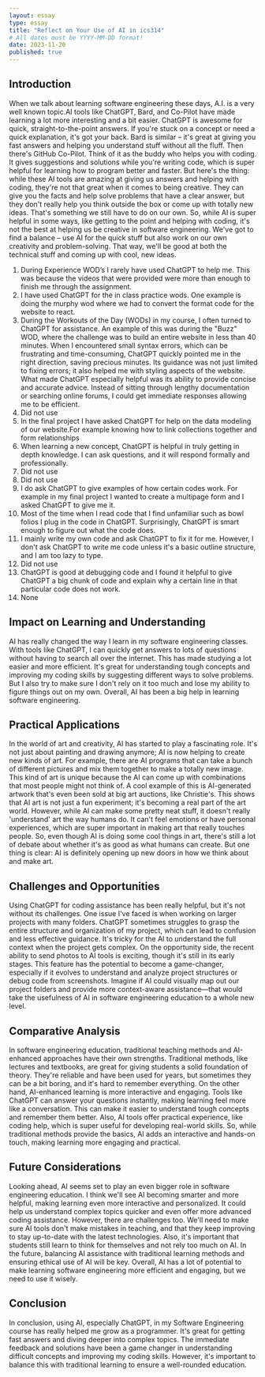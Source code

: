 ```yaml
---
layout: essay
type: essay
title: "Reflect on Your Use of AI in ics314"
# All dates must be YYYY-MM-DD format!
date: 2023-11-20
published: true
---
```


## Introduction 
When we talk about learning software engineering these days, A.I. is a very well known topic.AI tools like ChatGPT, Bard, and Co-Pilot have made learning a lot more interesting and a bit easier. ChatGPT is awesome for quick, straight-to-the-point answers. If you're stuck on a concept or need a quick explanation, it's got your back. Bard is similar – it's great at giving you fast answers and helping you understand stuff without all the fluff. Then there's GitHub Co-Pilot. Think of it as the buddy who helps you with coding. It gives suggestions and solutions while you're writing code, which is super helpful for learning how to program better and faster.
But here's the thing: while these AI tools are amazing at giving us answers and helping with coding, they're not that great when it comes to being creative. They can give you the facts and help solve problems that have a clear answer, but they don't really help you think outside the box or come up with totally new ideas. That's something we still have to do on our own.
So, while AI is super helpful in some ways, like getting to the point and helping with coding, it's not the best at helping us be creative in software engineering. We've got to find a balance – use AI for the quick stuff but also work on our own creativity and problem-solving. That way, we'll be good at both the technical stuff and coming up with cool, new ideas.


1. During Experience WOD’s I rarely have used ChatGPT to help me. This was because the videos that were provided were more than enough to finish me through the assignment. 
2. I have used ChatGPT for the in class practice wods. One example is doing the murphy wod where we had to convert the format code for the website to react.
3. During the Workouts of the Day (WODs) in my course, I often turned to ChatGPT for assistance. An example of this was during the "Buzz" WOD, where the challenge was to build an entire website in less than 40 minutes. When I encountered small syntax errors, which can be frustrating and time-consuming, ChatGPT quickly pointed me in the right direction, saving precious minutes. Its guidance was not just limited to fixing errors; it also helped me with styling aspects of the website. What made ChatGPT especially helpful was its ability to provide concise and accurate advice. Instead of sitting through lengthy documentation or searching online forums, I could get immediate responses allowing me to be efficient.
4. Did not use
5. In the final project I have asked ChatGPT for help on the data modeling of our website.For example knowing how to link collections together and form relationships
6. When learning a new concept, ChatGPT is helpful in truly getting in depth knowledge. I can ask questions, and it will respond formally and professionally.
7. Did not use
8. Did not use
9. I do ask ChatGPT to give examples of how certain codes work. For example in my final project I wanted to create a multipage form and I asked ChatGPT to give me it.
10. Most of the time when I read code that I find unfamiliar such as bowl folios I plug in the code in ChatGPT. Surprisingly, ChatGPT is smart enough to figure out what the code does.
11. I mainly write my own code and ask ChatGPT to fix it for me. However, I don't ask ChatGPT to write me code unless it's a basic outline structure, and I am too lazy to type.
12. Did not use
13. ChatGPT is good at debugging code and I found it helpful to give ChatGPT a big chunk of code and explain why a certain line in that particular code does not work. 
14. None


## Impact on Learning and Understanding

AI has really changed the way I learn in my software engineering classes. With tools like ChatGPT, I can quickly get answers to lots of questions without having to search all over the internet. This has made studying a lot easier and more efficient. It's great for understanding tough concepts and improving my coding skills by suggesting different ways to solve problems. But I also try to make sure I don't rely on it too much and lose my ability to figure things out on my own. Overall, AI has been a big help in learning software engineering.

## Practical Applications
In the world of art and creativity, AI has started to play a fascinating role. It's not just about painting and drawing anymore; AI is now helping to create new kinds of art. For example, there are AI programs that can take a bunch of different pictures and mix them together to make a totally new image. This kind of art is unique because the AI can come up with combinations that most people might not think of. A cool example of this is AI-generated artwork that's even been sold at big art auctions, like Christie's. This shows that AI art is not just a fun experiment; it's becoming a real part of the art world. However, while AI can make some pretty neat stuff, it doesn't really 'understand' art the way humans do. It can't feel emotions or have personal experiences, which are super important in making art that really touches people. So, even though AI is doing some cool things in art, there's still a lot of debate about whether it's as good as what humans can create. But one thing is clear: AI is definitely opening up new doors in how we think about and make art.

## Challenges and Opportunities
Using ChatGPT for coding assistance has been really helpful, but it's not without its challenges. One issue I've faced is when working on larger projects with many folders. ChatGPT sometimes struggles to grasp the entire structure and organization of my project, which can lead to confusion and less effective guidance. It's tricky for the AI to understand the full context when the project gets complex. On the opportunity side, the recent ability to send photos to AI tools is exciting, though it's still in its early stages. This feature has the potential to become a game-changer, especially if it evolves to understand and analyze project structures or debug code from screenshots. Imagine if AI could visually map out our project folders and provide more context-aware assistance—that would take the usefulness of AI in software engineering education to a whole new level. 

## Comparative Analysis
In software engineering education, traditional teaching methods and AI-enhanced approaches have their own strengths. Traditional methods, like lectures and textbooks, are great for giving students a solid foundation of theory. They're reliable and have been used for years, but sometimes they can be a bit boring, and it's hard to remember everything. On the other hand, AI-enhanced learning is more interactive and engaging. Tools like ChatGPT can answer your questions instantly, making learning feel more like a conversation. This can make it easier to understand tough concepts and remember them better. Also, AI tools offer practical experience, like coding help, which is super useful for developing real-world skills. So, while traditional methods provide the basics, AI adds an interactive and hands-on touch, making learning more engaging and practical.

## Future Considerations
Looking ahead, AI seems set to play an even bigger role in software engineering education. I think we'll see AI becoming smarter and more helpful, making learning even more interactive and personalized. It could help us understand complex topics quicker and even offer more advanced coding assistance. However, there are challenges too. We'll need to make sure AI tools don't make mistakes in teaching, and that they keep improving to stay up-to-date with the latest technologies. Also, it's important that students still learn to think for themselves and not rely too much on AI. In the future, balancing AI assistance with traditional learning methods and ensuring ethical use of AI will be key. Overall, AI has a lot of potential to make learning software engineering more efficient and engaging, but we need to use it wisely.

## Conclusion
In conclusion, using AI, especially ChatGPT, in my Software Engineering course has really helped me grow as a programmer. It's great for getting fast answers and diving deeper into complex topics. The immediate feedback and solutions have been a game changer in understanding difficult concepts and improving my coding skills. However, it's important to balance this with traditional learning to ensure a well-rounded education. 

